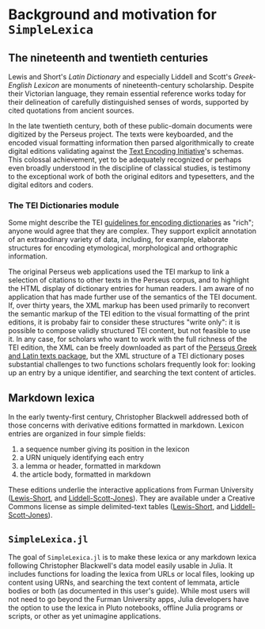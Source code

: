 # Background and motivation for `SimpleLexica`


## The nineteenth and twentieth centuries

Lewis and Short's *Latin Dictionary* and especially Liddell and Scott's *Greek-English Lexicon* are monuments of nineteenth-century scholarship. Despite their Victorian language, they remain essential reference works today for their delineation of carefully distinguished senses of words, supported by cited quotations from ancient sources.

In the late twentieth century, both of these public-domain documents were digitized by the Perseus project. The texts were keyboarded, and the encoded visual formatting information then parsed algorithmically to create digital editions validating against the [Text Encoding Initiative](https://tei-c.org)'s schemas. This colossal achievement, yet to be adequately recognized or perhaps even broadly understood in the discipline of classical studies, is testimony to the exceptional work of both the original editors and typesetters, and the digital editors and coders.


### The TEI Dictionaries module

Some might describe the TEI [guidelines for encoding dictionaries](https://www.tei-c.org/release/doc/tei-p5-doc/en/html/DI.html#DIEN) as "rich"; anyone would agree that they are complex.  They support explicit annotation of an extraodinary variety of data, including, for example, elaborate structures for encoding etymological, morphological and orthographic information.

The original Perseus web applications used the TEI markup to link a selection of citations to other texts in the Perseus corpus, and to highlight the HTML display of dictionary entries for human readers. I am aware of no application that has made further use of the semantics of the TEI document. If, over thirty years, the XML markup has been used primarily to reconvert the semantic markup of the TEI edition to  the visual formatting of the print editions, it is probaby fair to consider these structures "write only": it is possible to compose validly structured TEI content, but not feasible to use it.  In any case, for scholars who want to work with the full richness of the TEI edition, the XML can be freely downloaded as part of the [Perseus Greek and Latin texts package](https://www.perseus.tufts.edu/hopper/opensource/download), but the XML structure of a TEI dictionary poses substantial challenges to two functions scholars frequently look for:  looking up an entry by a unique identifier, and searching the text content of articles. 

## Markdown lexica

In the early twenty-first century, Christopher Blackwell addressed both of those concerns with derivative editions formatted in markdown. Lexicon entries are organized in four simple fields:  

1. a sequence number giving its position in the lexicon
2. a URN uniquely identifying each entry
3. a lemma or header, formatted in markdown
4. the article body, formatted in markdown

These editions underlie the interactive applications from Furman University ([Lewis-Short](http://folio2.furman.edu/lewis-short/index.html), and [Liddell-Scott-Jones](http://folio2.furman.edu/lsj/)).  They are available under a Creative Commons license as simple delimited-text tables ([Lewis-Short](https://github.com/Eumaeus/cex_lewis_and_short), and [Liddell-Scott-Jones](https://github.com/Eumaeus/cite_lsj_cex)).


## `SimpleLexica.jl`

The goal of `SimpleLexica.jl` is to make these lexica or any markdown lexica following Christopher Blackwell's data model easily usable in Julia.  It includes functions for loading the lexica from URLs or local files, looking up content using URNs, and searching the text content of lemmata, article bodies or both (as documented in this user's guide). While most users will not need to go beyond the Furman University apps, Julia developers have the option to use the lexica in Pluto notebooks, offline Julia programs or scripts, or other as yet unimagine applications.